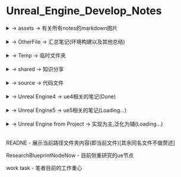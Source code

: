 # Unreal_Engine_Develop_Notes

<details>
<summary>-> assets -> 有关所有notes的markdown图片</summary>
<pre><code>
    [持续补充,将会适配到有需要的markdown中]
</code></pre>
</details>
<br>
<details>
<summary>-> OtherFile -> 汇总笔记(环境构建以及其他总结)</summary>
<pre><code>
    <details>
    <summary>-> Construct -> 环境配置</summary>
    <pre><code>
        Construct the Android Packing And Debug - 构建Android环境的笔记
        Construct the Android - 构建Android环境的笔记
        Construct the Clangd from LLVM - 构建c++ clangd环境的笔记
        Construct the cpp boost - 构建c++ Boost环境的笔记
        Construct the cpp20 - 构建c++标准库20环境的笔记
        Construct the MinGW - 构建c++环境的笔记
        Construct the python from ue5 - 构建python环境的笔记
        Construct the Twin cranes - 构建小鹤双拼(Windows)环境的笔记
        Construct the vcpkg - 构建vcpkg的笔记
    </code></pre>
    </details>
    <br>
    <details>
    <summary>-> Log -> 日志</summary>
    <pre><code>
        Creash problem - 目前遇到ue闪退的主要解决方案
        Debug_Log - 调试编译日志
        EncounterProblemsAndMethod - 目前遇到ue崩溃问题及其解决方案
    </code></pre>
    </details>
    agreement - 开源协议汇总
    game task - 各类游戏操作记录
    node notes - 节点汇总笔记
    OpenMoreLib - Open前缀三方扩展库
</code></pre>
</details>
<br>
<details>
<summary>-> Temp -> 临时文件夹</summary>
<pre><code>
    c/c++类代码在该项目下编译后执行文件将存于此处为缓存,可删除
</code></pre>
</details>
<br>
<details>
<summary>-> shared -> 知识分享</summary>
<pre><code>
    <details>
    <summary>-> Adobe -> Adobe</summary>
    <pre><code>
    </code></pre>
    </details>
    <br>
    <details>
    <summary>-> algorithm -> 常规算法</summary>
    <pre><code>
        AVL-Tree-Cpp - AVL树
        Bezier-Curve-Cpp - 贝塞尔曲线
        B-Plus-Tree-Cpp - B+树
        BRDF-Cpp - 双向反射分布函数
        BSP-Tree-Cpp - 二叉空间划分
        BSSRDF-Cpp - 双向散射表面反射分布函数
        BVH-Cpp - 层次包围盒
        Convex-hull-Algorithm-Cpp - 凸包
        Huffman-Compression-Algorithm-Cpp - 哈夫曼编码
        KD-Tree-Cpp - KD树
        MCPT-Cpp - 蒙特卡洛路径追踪
        NURBS-Cpp - 非均匀有理B样条曲线
        Octree-Cpp - 八叉树
        Ray-Tracing-Cpp - 光线追踪
        Red-Black-Tree-Cpp - 红黑树
    </code></pre>
    </details>
    <br>
    <details>
    <summary>-> Andriod -> 安卓</summary>
    <pre><code>
        adb_unstall_HarmonyOS_App - 安卓卸载鸿蒙应用
        adb - 安卓调试工具
        fastboot - 安卓快速启动
    </code></pre>
    </details>
    <br>
    <details>
    <summary>-> app -> Python执行文件</summary>
    <pre><code>
        [详细功能在文件名和代码开头中有注释,不赘述]
    </code></pre>
    </details>
    <br>
    <details>
    <summary>-> AutoDesk -> AutoDesk</summary>
    <pre><code>
    </code></pre>
    </details>
    <br>
    <details>
    <summary>-> bin -> Windows执行文件</summary>
    <pre><code>
        WindowsFileMoveTo - 移动到路径文件夹的脚本
        WindowsFileMoveToAndroid - 移动到Android文件夹的脚本
    </code></pre>
    </details>
    <br>
    <details>
    <summary>-> browser -> 浏览器</summary>
    <pre><code>
        console - js命令行
    </code></pre>
    </details>
    <br>
    <details>
    <summary>-> Compiler -> 编译器</summary>
    <pre><code>
        c_cpp - c和cpp的编译器汇总及介绍
        python - python的库汇总及介绍
    </code></pre>
    </details>
    <br>
    <details>
    <summary>-> data -> 数值处理</summary>
    <pre><code>
        <details>
        <summary>-> Data-Mining-Algorithm-Matlab -> 数据挖掘</summary>
        <pre><code>
            Apriori - 关联规则挖掘算法
            K-means - K-均值算法
            Hierarchical clustering - 分层聚类
            ID3 - 决策树
            Naive bayes classifier - 朴素贝叶斯分类器
            Support vector machine - 支持向量机
            Fuzzy C-means clustering algorithm - 模糊c均值聚类算法
        </code></pre>
        </details>
        <br>
        <details>
        <summary>-> Intelligent-Computing-Matlab -> 智能计算</summary>
        <pre><code>
            BP neural network - BP神经网络
            Hopfield neural network - Hopfield神经网络
            Radial basis function - 径向基函数
            Genetic algorithm - 遗传算法
            Particle swarm optimization - 粒子群优化算法
            Ant colony algorithm - 蚁群算法
        </code></pre>
        </details>
        <br>
        <details>
        <summary>-> Numerical-Algebra-Matlab -> 数值代数</summary>
        <pre><code>
            Gaussian elimination method - 高斯消去法
            Column pivot elimination - 列轴消元法
            Chasing method - 追逐法
            Root-squaring method - Root-squaring方法
            Jacobi iteration method - 雅可比迭代法
            Gaussian iteration method - 高斯迭代法
            JOR method - 约旦迭代法
            SOR method - 超松弛迭代法
            Steepest descent method - 最速下降法
            Conjugate gradient methods - 共轭梯度法
            The steepest descent method and the rate of convergence - 最速下降法和收敛速度
            Newton iteration method - 牛顿迭代法
            Secant method - 割线法
            Iteration method - 迭代法
        </code></pre>
        </details>
        <br>
        <details>
        <summary>-> Numerical-Approximation-Matlab -> 数值逼近</summary>
        <pre><code>
            Lagrange's interpolation - 拉格朗日插值
            Newton interpolation - 牛顿插值
            Analogue function - 模拟
            Hermite interpolation function - 埃尔米特插值
            Spline interpolation - 样条插值
            Polynomial canonical orthogonal fit - 多项式正则正交拟合
            Newton-cotes formula - 牛顿-柯特斯公式
            Euler's method - 欧拉方法
        </code></pre>
        </details>
        <br>
        <details>
        <summary>-> Numerical-Methods-for-PDE-Matlab -> 偏微分方程数值解法</summary>
        <pre><code>
            PDE fun - 数值解法函数
            Finite difference method - 有限差分法
            Finite element difference method - 有限元差分法
            Calculus of differences - 差分演算
            Two dimensional heat conduction equation - 二维热传导方程
            ADI - 求解偏微分方程的数值方法
            Wave equation - 波动方程
            Diffusion-convection equation - 对流扩散方程
        </code></pre>
        </details>
        <br>
        <details>
        <summary>-> Optimization-Theory-and-Algorithms-Matlab -> 最优化理论</summary>
        <pre><code>
            Linear programming - 线性规划
            Golden cut algorithm - 黄金分割算法
            Ternary quadratic interpolation method - 三元二次插值法
            Steepest descent method - 最速下降法
            Newton method - 牛顿法
            Conjugate gradient methods - 共轭梯度法
            Uadratic programming - 二次规划
            Rosen's gradient projection method - 梯度投影法
        </code></pre>
        </details>
    </code></pre>
    </details>
    <br>
    <details>
    <summary>-> doc -> 文档</summary>
    <pre><code>
        agreement - 协议
        BIOS UEFI - 系统引导
        NTFS EFI FAT - 存储格式
        port - 端口
        pwa公共标准 - 渐进式web应用
    </code></pre>
    </details>
    <br>
    <details>
    <summary>-> Git -> Git上传基本指令</summary>
    <pre><code>
        OutputToGit - 输出到git仓库
        ReverseCommit - 撤销git提交
        UpdateToGit - 更新git仓库
    </code></pre>
    </details>
    <br>
    <details>
    <summary>-> JetBrains -> JetBrains系列IDE</summary>
    <pre><code>
    </code></pre>
    </details>
    <br>
    <details>
    <summary>-> Adobe -> Adobe</summary>
    <pre><code>
    </code></pre>
    </details>
    <br>
    <details>
    <summary>-> Andriod -> 安卓</summary>
    <pre><code>
        adb_unstall_HarmonyOS_App - 安卓卸载鸿蒙应用
        adb - 安卓调试工具
        fastboot - 安卓快速启动
    </code></pre>
    </details>
    <br>
    <details>
    <summary>-> AutoDesk -> AutoDesk</summary>
    <pre><code>
    </code></pre>
    </details>
    <br>
    <details>
    <summary>-> browser -> 浏览器</summary>
    <pre><code>
        console - js命令行
    </code></pre>
    </details>
    <br>
    <details>
    <summary>-> Compiler -> 编译器</summary>
    <pre><code>
        c_cpp - c和cpp的编译器汇总及介绍
        python - python的库汇总及介绍
    </code></pre>
    </details>
    <br>
    <details>
    <summary>-> Git -> Git上传基本指令</summary>
    <pre><code>
        OutputToGit - 输出到git仓库
        ReverseCommit - 撤销git提交
        UpdateToGit - 更新git仓库
    </code></pre>
    </details>
    <br>
    <details>
    <summary>-> Linux -> Linux系统中工具常用指令</summary>
    <pre><code>
        <details>
        <summary>-> 1System monitoring tool -> 系统监控工具</summary>
        <pre><code>
            vmstat - 提供系统运行状态信息，如CPU使用率、内存使用情况、磁盘I/O等
            iostat - 用于监控系统硬盘的使用情况
            sar（System Activity Reporter） - 收集和报告系统活动的工具，提供全面的系统性能分析
            htop - 进程监控工具，提供了丰富的界面来查看系统的实时进程和资源使用情况
            iotop - 磁盘I/O监测工具，用于监控系统中的磁盘I/O活动
            free - 显示内存的使用情况
            netstat - 提供网络连接、路由表、接口统计等信息
        </code></pre>
        </details>
        <br>
        <details>
        <summary>-> 2Network analysis tools -> 网络分析工具</summary>
        <pre><code>
            tcpdump - 网络数据包捕获和分析工具
            iftop - 监控网络带宽使用情况
            iptraf - 提供实时的IP网络监控
            nethogs - 监视每个进程的网络带宽使用
        </code></pre>
        </details>
        <br>
        <details>
        <summary>-> 3Process management and viewing tools -> 进程管理和查看工具</summary>
        <pre><code>
            ps - 查看当前运行的进程
            pstack - 显示进程的调用栈
            fuser - 通过文件或文件结构来识别使用该文件的进程
            lsof - 列出所有打开的文件和它们的进程
        </code></pre>
        </details>
        <br>
        <details>
        <summary>-> 4Development and debugging tools -> 开发和调试工具</summary>
        <pre><code>
            gdb - 程序调试器
            make - 自动化构建工具
            pt-query-digest - 查询MySQL数据库的性能
            pt-pmp - 查看进程的调用栈
        </code></pre>
        </details>
        <br>
        <details>
        <summary>-> 5Other Useful Tools -> 其他实用工具</summary>
        <pre><code>
            byobu、tmux、screen - 终端复用和会话管理工具，允许在多个会话之间切换
            dstat - 综合监控系统运行状态
            arpwatch - 监控以太网活动
            suricata - 网络安全监控工具
            nagios - 网络和服务器监控工具
        </code></pre>
        </details>
        <br>
        <details>
        <summary>-> 6software testing tool -> 软件测试工具</summary>
        <pre><code>
            pytest - 流行的Python测试框架
            Allure - 用于自动化测试的报告工具
        </code></pre>
        </details>
        <br>
        <details>
        <summary>-> 7Package management tools -> 软件包管理工具</summary>
        <pre><code>
            yum - 基于RPM的Linux软件包管理工具
            apt-get - 基于Debian的Linux软件包管理工具
            pacman - 基于Arch Linux的软件包管理工具
            emerge - 基于Gentoo的软件包管理工具
            pkg - 基于NetBSD的软件包管理工具
            pkg_add - 基于OpenBSD的软件包管理工具
        </code></pre>
        </details>
    </code></pre>
    </details>
    <br>
    <details>
    <summary>-> local -> 局部内容更新</summary>
    <pre><code>
        HotUpdateHotFix -> 热更新
    </code></pre>
    </details>
    <br>
    <details>
    <summary>-> modules -> 机器学习算法模块</summary>
    <pre><code>
        <details>
        <summary>-> DeepLearningAlgorithm -> 深度学习算法</summary>
        <pre><code>
            Convolutional Neural Networks -> 卷积神经网络
            Recurrent Neural Networks -> 循环神经网络
            Long Short-Term Memory Networks -> 长短期记忆网络
            Gated Recurrent Unit -> 门控循环单元
            Autoencoders -> 自编码器
        </code></pre>
        </details>
        <br>
        <details>
        <summary>-> EvolutionaryAlgorithm -> 进化算法</summary>
        <pre><code>
            GeneticAlgorithm -> 遗传算法
            ParticleSwarmOptimization -> 粒子群优化
        </code></pre>
        </details>
        <br>
        <details>
        <summary>-> MachineLearningAlgorithm -> 机器学习算法</summary>
        <pre><code>
            LinearRegression -> 线性回归
            LogisticRegression -> 逻辑回归
            DecisionTrees -> 决策树
            RandomForests -> 随机森林
            SupportVectorMachines -> 支持向量机
            NeuralNetworks -> 神经网络
            Adaboost -> 集成算法
            GradientBoosting -> 梯度提升
        </code></pre>
        </details>
        <br>
        <details>
        <summary>-> NaturalLanguageProcessingAlgorithm -> 自然语言处理算法(NLP算法)</summary>
        <pre><code>
            NaiveBayes -> 朴素贝叶斯
            LogisticRegression -> 逻辑回归
            SupportVectorMachine(SVN) -> 支持向量机
            ConvolutionalNeuralNetwork(CNN) -> 卷积神经网络
            RecurrentNeuralNetwork(RNN) -> 循环神经网络
            LongShortTermMemory(LSTM) -> 长短时记忆网络
        </code></pre>
        </details>
        <br>
        <details>
        <summary>-> OtherArtificialIntelligenceAlgorithm -> 其他人工智能算法</summary>
        <pre><code>
            KNN(K-NearestNeighbors) -> K最近邻
            MarkovChains -> 马尔可夫链
        </code></pre>
        </details>
        <br>
        <details>
        <summary>-> ReinforcementLearningAlgorithm -> 强化学习算法</summary>
        <pre><code>
            Q-Learning -> Q学习
            Deep Q-Network -> 深度Q网络
            Policy Gradient -> 策略梯度
        </code></pre>
        </details>
        <br>
        <details>
        <summary>-> UnsupervisedLearningArithmeticAlgorithm -> 算法模块</summary>
        <pre><code>
            Unsupervised-Learning-Arithmetic-Algorithm -> 无监督学习算法
            K-Means Clustering -> K均值聚类
            Hierarchical Clustering -> 层次聚类
            Principal Component Analysis -> 主成分分析
            Autoencoders -> 自编码器
        </code></pre>
        </details>
    </code></pre>
    </details>
    <br>
    <details>
    <summary>-> paper -> 毕业设计</summary>
    <pre><code>
        [已整理,不赘述]
    </code></pre>
    </details>
    <br>
    <details>
    <summary>-> Peculiarity -> UE相关特性介绍</summary>
    <pre><code>
        Chaos - 动态破碎布料解算
        Feflect - 反射技术
        Lumen - 软件光线追踪技术
        Nanite - 动态无限面数
        Niagara - 粒子系统
    </code></pre>
    </details>
    <br>
    <details>
    <summary>-> Plugins -> UE相关插件介绍</summary>
    <pre><code>
        lib - 蓝图库插件
        TP - 添加Tag/导出Tag插件
        plugins - UE相关插件介绍描述汇总
    </code></pre>
    </details>
    <br>
    <details>
    <summary>-> private -> 笔者公开分享私有知识(转载请注明出处)</summary>
    <pre><code>
        AutoHotkey-quick-click-Follow - 自动跟随脚本
        AutoAgree.js - 自动点赞脚本
    </code></pre>
    </details>
    <br>
    <details>
    <summary>-> public -> 已知可公开分享知识</summary>
    <pre><code>
        c++编程规范-101条规则准则与最佳实践
    </code></pre>
    </details>
    <br>
    <details>
    <summary>-> source -> C++执行文件</summary>
    <pre><code>
        [详细功能在文件中有注释,不赘述]
    </code></pre>
    </details>
    <br>
    <details>
    <summary>-> UE -> UE相关工具介绍</summary>
    <pre><code>
        UBT - 虚幻编译工具 UnrealBuildTool
        UHT - 虚幻头工具 UnrealHeaderTool
    </code></pre>
    </details>
    <br>
    <details>
    <summary>-> Unity -> Uinty相关项目</summary>
    <pre><code>
        [详细功能在文件中有注释,不赘述]
    </code></pre>
    </details>
    <br>
    <details>
    <summary>-> vs code -> visual studio code 配置</summary>
    <pre><code>
        <details>
        <summary>-> .vscode -> 配置文件</summary>
        <pre><code>
            c_cpp_properties - c++语言配置
            extensions - 插件配置(含介绍)
            keybindings - 快捷键配置
            launch - 调试配置
            settings - 设置
            tasks - 任务配置
        </code></pre>
        </details>
        <br>
        <details>
        <summary>-> User -> 配置文件(用户目录)</summary>
        <pre><code>
            keybindings - 快捷键配置
            settings - 设置
        </code></pre>
        </details>
        regex find and replace - 搜索替换正则表达式
    </code></pre>
    </details>
    <br>
    <details>
    <summary>-> Windows -> Windows相关工具</summary>
    <pre><code>
        <details>
        <summary>-> Batch Script -> 批处理脚本</summary>
        <pre><code>
            BatchScript - Batch Script指令整合
            Install_[Android_Project_Name]-arm64 - 安装安卓脚本
            Uninstall_[Android_Project_Name]-arm64 - 卸载安卓脚本
            WindowsFileMoveTo - 同设备文件迁移脚本
            WindowsFileMoveToAndroid - 跨设备文件迁移脚本
        </code></pre>
        </details>
        <br>
        <details>
        <summary>-> cmd -> cmd工具</summary>
        <pre><code>
            cmd - cmd指令汇总及介绍
        </code></pre>
        </details>
        <br>
        <details>
        <summary>-> powershell -> powershell工具</summary>
        <pre><code>
            powershell - powershell指令汇总及介绍
        </code></pre>
        </details>
        compare batch_script cmd - 两者差异
        compare powershell cmd - 两者差异
    </code></pre>
    </details>
        cloc - 代码统计工具
        GDA - Android apk 解析工具
        linux_debug_method - linux代码调试方法
        windows_debug_method - windows代码调试方法
</code></pre>
</details>
<br>
<details>
<summary>-> source -> 代码文件</summary>
<pre><code>
    <details>
    <summary>-> build -> ue自身工程代码架构及记录</summary>
    <pre><code>
        CoreRuntime - 工程核心
        DesignProject - 工程设计
        ImportModel - 工程模型导入
        RootDirectory - 工程目录
    </code></pre>
    </details>
    <br>
    <details>
    <summary>-> cpp -> UE中c++开发相关笔记</summary>
        <pre><code>
        <details>
        <summary>-> Class -> UE类</summary>
        <pre><code>
            <details>
            <summary>-> 多线程 -> UE多线程汇总</summary>
            <pre><code>
                AsyncTask - 并发线程池
                FRunnable - 线程执行体
                TaskGraph - 任务图
                thread - c++基础多线程
            </code></pre>
            </details>
            <br>
            <details>
            <summary>-> 异步 -> UE异步汇总</summary>
            <pre><code>
                UBlueprintAsyncActionBase - 异步蓝图
            </code></pre>
            </details>
            TEXT FNAME FSTRING - 三大文本类型转换
        </code></pre>
        </details>
        <br>
        <details>
        <summary>-> define -> UE宏预设</summary>
        <pre><code>
            GENERATED_BODY - 生成代码模板
            RIGVM_METHOD - 蓝图中的虚拟机方法
            UCLASS - 类
            UCLASSES - 组类声明
            UDELEGATE - 事件委托
            UENUM - 枚举
            UFUNCTION - 蓝图中调用的函数
            UFUNCTIONPOINTER - 函数指针
            UINTERFACE - 接口
            UMETA - 类、属性或函数添加元数据
            UPARAM - 声明函数的参数
            UPROPERTY - 定义属性元数据和变量说明符
            USTRUCT - 结构体
        </code></pre>
        </details>
    </code></pre>
    </details>
    <br>
    <details>
    <summary>-> CppPeculiarity -> C++特性笔记</summary>
    <pre><code>
        <details>
        <summary>-> boost -> Boost标准规范</summary>
        <pre><code>
            a_more_wil_done_task - 目前正在研究的库（未完成）
            accumulators - 用于统计和数据收集
            atomic - 原子操作
            bimap - 双向映射的容器
            circular_buffer - 循环缓冲区
            cpp_int - 高精度整数
            date_time - 日期和时间操作
            endian - 处理不同字节顺序
            format - 格式化输出
            fusion - 管理容器
            geometry_index - 管理空间索引
            geometry - 处理几何图形
            graph - 图形和图论算法
            hana - 编写元编程代码
            histogram - 直方图
            interprocess - 在进程间共享数据
            intrusive - 设计高性能容器
            iostreams - 扩展I/O流操作
            lexical_cast - 转换字符串
            localte - 本地化和国际化
            managed_shared_memory - 共享内存通信
            math - 数学和数值计算
            mp11 - 编译时操作包含类型的数据结构
            multi_array - 多维数组
            multiprecision - 高精度数学计算
            numeric_conversion - 数值转换
            optional - 安全地表示可能为空的值
            program_options - 解析命令行参数和配置文件
            property_grid - 创建属性网格
            property_map - 数据关联到图形结构
            property_tree - 操作XML、INI、JSON等配置文件格式
            random - 生成伪随机数
            rational - 有理数操作
            regex - 正则表达式支持
            safe_numerics - 安全数值操作
            signals2 - 于实现信号和槽机制
            spirit - 解析和生成文本
            stacktrace - 获取程序堆栈跟踪信息
            string_algo - 字符串处理
            test - 单元测试
            typeindex - 类型信息
            variant - 变体类型
            vmd - 预处理宏操作
        </code></pre>
        </details>
        <br>
        <details>
        <summary>-> common -> c++ 各版本同一特性改进汇总</summary>
        <pre><code>
            lambda - 匿名函数
            ptr - 指针
        </code></pre>
        </details>
        <br>
        <details>
        <summary>-> cpp11 -> C++11标准规范</summary>
        <pre><code>
            algorithm - 算法汇总
            alignment specifiers - 校准说明符
            atomic - 原子操作
            auto - 自适应类型
            bind - lambda绑定函数
            call_once once_flag - 进程单例模式
            chrono - 时间操作库
            cite move forwared - 左值引用、右值引用、移动语义、完美转发
            condition_variable - 条件变量
            constexpr - 常量表达式
            decltype - 获取目标类型
            default - class的默认函数
            delegate constructor - 委托构造函数
            delete - class的禁用函数
            enum class - 枚举类
            explicit - 显式类型转换
            final override - 虚函数的结束与重写
            for loop - for循环新方式
            forward_list - 顺序容器
            future async - 期望、异步
            inherited constructors - 继承构造函数
            lock - 锁管理
            mutex - 互斥锁
            nullptr - 空指针
            random - 随机数新方式
            regex - 正则表达式
            sizeof - 新方法(可计算class)
            static_assert - 静态断言
            Tail return type - 函数尾部定义返回类型
            thread_local - 线程局部变量
            thread - 线程池
            tie - 包装成元组的函数
            tuple - 元组
            union - 联合体
            unique_ptr shared_ptr weak_ptr - 智能指针
            volatile - 易变的
        </code></pre>
        </details>
        <br>
        <details>
        <summary>-> cpp14 -> C++14标准规范</summary>
        <pre><code>
            [[deprecated]] - function的弃用
            auto lambda - lambda支持auto形参
            auto return - 自动返回类型
            constexpr more - 常量更多的特性
            constexpr template - 模板常量
            exchange - 交换
            integer_sequence - 整数序列
            make_unique - 智能指针-唯一指针
            quoted - 字符串添加引号
            shared_timed_mutex shared_lock - 读写锁(共享锁)
            template fun - 模板函数
            other name template - 模板重载
        </code></pre>
        </details>
        <br>
        <details>
        <summary>-> cpp17 -> C++17标准规范</summary>
        <pre><code>
            __attribute__ - 状态修饰定义
            __has_include - 是否包含库判定
            [[fallthrough]] - switch跳过break判定警告屏蔽
            [[nodiscard]] - 返回必被处理修饰
            any - 通用容器
            apply - 参数包
            as_const - 创建只读引用
            constexpr lambda - lambda常量表达式
            filesystem - 文件读写库
            folding expressions - 折叠表达式
            from_chars to_chars - 变量与char[]互相转换
            if init - if初始化
            infer_type - 类型自推导
            inline type - 内联变量
            invoke - 调用任何类型的可调用对象
            lambda *this - lambda函数的this引用捕获
            make_from_tuple - 元组转类构造对象
            maybe_unused - 可能未使用修饰
            more structured binding - 更多的结构化绑定
            nested namespace - 命名空间嵌套
            optional - 可能含无值模板
            remove_reference - 移除引用修饰
            shared_mutex - 读写锁
            string_view - 字符串复制类型
            structured binding - 结构化绑定
            variant monostate - 变体容器
        </code></pre>
        </details>
        <br>
        <details>
        <summary>-> cpp20 -> C++20标准规范</summary>
        <pre><code>
            [[likely]] [[unlikely]] - 分支预测条件编译
            [[no_unique_address]] - 优化类成员空间
            assume_aligned - 内存对齐断言
            atomic shared_ptr float - 新增类型
            auto constainer - 简化容器内部类型推断
            barrier - 原子操作屏障
            basic_osyncstream - 输出流的多线程同步
            bind_front - 函数参数绑定
            chrono calendar time_zone - 时间库日历和时区
            compare - '<=>'逻辑计算
            concepts constraints - 概念和约束
            conroutine - 协程
            consteval - 编译期间执行
            constint - 零初始化和常量初始化
            counting_semaphore - 信号量
            endian - 字节序
            for loop init - 循环初始化
            format - 字符串格式化方法
            function template abbreviation - 函数模板缩写
            init catch - 支持初始化捕捉
            is_bounded_array - 检查T是否是已知边界的数组类型
            jthread - 新线程
            lambda_template - lambda的template
            lambda_this - lambda的this
            latch - 锁存器(同步线程向下计数器)
            lerp - 线性插值
            make_shared support constructed array - make_shared支持构造数组
            midpoint - 计算中点
            modules - 模块化特性(**will donw**)
            numbers - 常量库
            omit tempname - 省略tempname
            perfect forwarding - 完美转发
            Ranges - 范围库(迭代器库的扩展和泛化)
            remove_cvref - 移除类型的顶层const、volatile修饰符
            semaphore - 信号量同步机制
            source_lacation - 源码信息(文件名、行号以及函数名)
            span - 连续内存范围
            ssize - 获取容器或数组的大小
            starts_with ends_with - 判断特定字符是否前缀开始/后缀结束
            struct init - 结构体初始化
            synchronization - 同步库
            to_address - 获取指针的地址
            using enum - 支持using enum
        </code></pre>
        </details>
        <br>
        <details>
        <summary>-> cpp98 -> C++98标准规范</summary>
        <pre><code>
            bool - 支持布尔
            cast - 支持强制转换 `static_cast`、`dynamic_cast`、`const_cast`和`reinterpret_cast`
            comma operator - 支持逗号操作符
            friend - 支持友元
            inline - 支持内联
            mutable - 支持可变
            namespace - 支持命名空间
            operator - 支持运算符重载
            RTTI - 支持运行时类型识别(资源获取即初始化)
            STL - 支持标准模板库
            template - 支持模板
            try catch throw - 支持异常处理
            typedef - 支持类型重命名
            typeid - 支持运行时类型识别
            virtual - 支持虚函数
        </code></pre>
        </details>
        <br>
        <details>
        <summary>-> other -> 其他特性(不知道版本)</summary>
        <pre><code>
            __DATE__ - 获取当前日期
            __FILE__ - 获取当前文件名
            __FUNCTION__ - 获取当前函数名
            __LINE__ - 获取当前行号
            __STDC__ - 获取编译器是否符合标准
            __TIME__ - 获取当前时间
            __VA_ARGS__ - 获取可变参数
            # - 宏定义覆盖运算符
            ## - 连接运算符
            #define typedef - 宏定义与类型重命名
            #define - 宏定义
            #if defined - 检查蒂宏定义
            #ifdef #pragram once - 头文件编译一次方法
            #undef - 宏定义取消
            args sum - 可变形参
            args template - 可变形参模板类
            callback - 回调函数
            fold - 可变形参折叠表达式
            fun ptr typedef - 可变形参函数重定义(或许仍可以拓展)
            point add - 指针累加运算符分析
            sizeof strlen - 字符串占用区分
            struct using - 结构体中using类型别名
            two meaning - 二义性(nullptr定义区分的起因)
            typeof decltype - 获取变量类型
            va_start va_arg va_end - 可变参数关键字(初始化/获取/结束)
            vprintf - printf调用源代码
        </code></pre>
        </details>
        <br>
        <details>
        <summary>-> source -> 其他代码</summary>
        <pre><code>
            CheckGccVersion - 获取gcc版本
            connect_file - 连接文件
            inherit - 继承
            max_heap - 最大堆
            OpenMP - 并行编程
            os_file - 文件操作(同名不同类型文件 克隆指定位置)
            power_calculate - 幂次计算 大数乘法
            quine - quine(自我复制程序)
            vtable - 虚表
        </code></pre>
        </details>
        bate more - 标准库版本扩展细分
        bate - 标准库版本总结
        task - 测试Demo
    </code></pre>
    </details>
    <br>
    <details>
    <summary>-> EngineCode -> ue工程模块解析(version 5.2.1)</summary>
    <pre><code>
        AugmentedReality - 增强现实
        Chaos - 动态破碎布料解算
        Delegate - 委托
        Engine - 引擎
        Input - 输入
        Misc - 杂项
        UObject - 对象
        Windows - Windows配置
    </code></pre>
    </details>
    <br>
    <details>
    <summary>-> ProjectNote -> 搜集到有关的项目,对其的解析笔记(Loading...)</summary>
    <pre><code>
        Lyra Starter Game - 官方天琴座游戏项目
        VRExpPluginExample - OpenXR示例项目
    </code></pre>
    </details>
</code></pre>
</details>
<br>
<details>
<summary>-> Unreal Engine4 -> ue4相关的笔记(Done)</summary>
<pre><code>
    <details>
    <summary>-> 0【虚幻4】UE4初学者系列教程合集-全中文新手入门教程 BV164411Y732</summary>
    <pre><code>
        基础笔记
        蓝图笔记
        AI行为树
        动画入门
        节点笔记
    </code></pre>
    </details>
    <br>
    <details>
    <summary>-> 1 siki Cpp基础 BV1Wt4y1Q7ED</summary>
    <pre><code>
        code - 代码
        cpp基础
    </code></pre>
    </details>
    <br>
    <details>
    <summary>-> 2 siki 动作游戏入门 BV1Ki4y1V78e</summary>
    <pre><code>
        人物移动动画
        动画重定向
        视角攻击
        人物碰撞
        血条受伤及动画
        动画及行为树
        敌人的攻击
        行为树
        动画融合
    </code></pre>
    </details>
    <br>
    <details>
    <summary>-> 3 官网 开始入门e</summary>
    <pre><code>
        相关网址
        走向喜欢引擎
        AEC蓝图案例课程
    </code></pre>
    </details>
    <br>
    <details>
    <summary>-> 4 siki Unreal蓝图案例 BV1F7411L7pg</summary>
    <pre><code>
        note - 笔记
    </code></pre>
    </details>
    <br>
    <details>
    <summary>-> 5 siki 换装系统 BV1p64y1F7fh</summary>
    <pre><code>
        note - 笔记
    </code></pre>
    </details>
    <br>
    <details>
    <summary>-> 6 背包系统 BV1r4411d76g</summary>
    <pre><code>
        note - 笔记
    </code></pre>
    </details>
    <br>
    <details>
    <summary>-> book notes -> 书籍相关笔记</summary>
    <pre><code>
        UnrealEngine4蓝图完全学习教程
    </code></pre>
    </details>
</code></pre>
</details>
<br>
<details>
<summary>-> Unreal Engine5 -> ue5相关的笔记(Loading...)</summary>
<pre><code>
    <details>
    <summary>-> 蓝图(BluePrints) -> 对应名字的蓝图</summary>
    <pre><code>
        -> 函数(Functions) -> 特定API解析
        -> 节点(Node) -> 蓝图节点
        -> 蓝图类(BP Class) -> 创建的蓝图类模板
        -> 事件(Event) -> 触发事件节点
        -> 组件(Component) -> Actor模板类添加的组件
        结构(Struct) - 结构体
        蓝图函数库(BlueprintFunctionlibraryLib) - 蓝图函数库
        枚举(Enum) - 枚举
    </code></pre>
    </details>
    <br>
    <details>
    <summary>-> 模型(Model) - 基本模型创建</summary>
    <pre><code>
        -> 0基础
        -> 1光源
        -> 2过场动画
        -> 3形状
        -> 4媒体模板
        -> 5视觉效果
        -> 6体积
        -> 7所有类
        -> 8放置Actor面板
    </code></pre>
    </details>
    <br>
    <details>
    <summary>-> 人工智能(Artificial Intelligence) - AI行为要素</summary>
    <pre><code>
        黑板(Blackboard) - AI行为必要数据存储库
        行为树(Behavior Tree) - AI行为逻辑设定
    </code></pre>
    </details>
    <br>
    <details>
    <summary>-> 输入(Input) -> ue5增强输入特性</summary>
    <pre><code>
        输入操作 - 条件
        输入映射情境 - 管理
        玩家可映射输入配置 - 设置
        ProjectSetting_ActionMappings - 离散渐进按键预设
        ProjectSetting_AxisMappings - 连续渐进按键预设
    </code></pre>
    </details>
    <br>
    <details>
    <summary>-> Project-Build -> 以vs构建工程笔记</summary>
    <pre><code>
        Note - 笔记
    </code></pre>
    </details>
    <br>
    <details>
    <summary>-> Project-Package -> 不同环境打包工程笔记</summary>
    <pre><code>
        Android - 打包安卓
        Windows - 打包Windows
    </code></pre>
    </details>
    bate - ue版本控制
</code></pre>
</details>
<br>
<details>
<summary>-> Unreal Engine from Project -> 实现为主,泛化为辅(Loading...)</summary>
<pre><code>
    <details>
    <summary>-> bilibili -> b站</summary>
    <pre><code>
        -> 谌嘉诚 31898841
        -> 非真实元小仙 352113380
        -> 技术宅阿棍儿 92060300
        -> 就是如此多娇的Brilaxy 91486031
        -> 瞬夜之港 519286600
        -> 遥不可及的柒 600306449
        -> 游方学者 691857592
        -> 游戏人YR 5935185
        -> 张亮002 22867601
        -> GALAXIX动漫大陆 44903914
        -> tt脑思 398514747
        -> Unreal_Explorer 392671534
    </code></pre>
    </details>
    <br>
    <details>
    <summary>-> Website -> 个人网站</summary>
    <pre><code>
        砥才人_代码质疑人生
        风恋残雪_凡事看本质
    </code></pre>
    </details>
    <br>
    <details>
    <summary>-> zhihu -> 知乎</summary>
    <pre><code>
        菜小弟
        大侠刘茗
        大钊_InsideUE4
        戴巍
        房燕良
        放牛的星星
        飞翔的子明
        孤傲雕
        锅约科
        技术宅阿棍儿
        篮子悠悠
        灵知子
        南京周润发
        南山烟雨珠江潮
        牛岱
        清风亦枫
        日天
        旺仔好喝
        小熊猫吃牙膏
        星辰大海
        喧嚣
        杨睿涵
        一块大饼
        一头神秘鸟
        易米八一
        这像画码
        佐味_图解ue4源码
        a飞雷神
        bluecoder
        DrakFlameMaster
        davidpp
        Elvic Liang
        FlyingTree
        IceBear
        Jerish
        Jiff
        Jone
        LRyir
        Mantra
        Michael
        Mick235711
        MoonChildnSky
        rayhunter
        ShaVenZz
    </code></pre>
    </details>
    0MarkdownGrammar - markdown语法
    1htmlGrammar - markdown-html语法
    2CopyCode - 特定复制markdown语法
    Readme - 本根目录内容说明
</code></pre>
</details>
<br>

READNE - 展示当前路径文件夹内容(即当前文件)[其余同名文件不做赘述]

ResearchBlueprintNodeNow - 目前侧重研究的ue节点

work task - 笔者目前的工作重心
